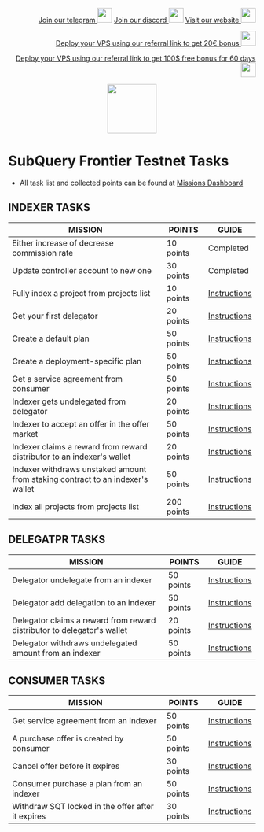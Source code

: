 <p style="font-size:14px" align="right">
<a href="https://t.me/kjnotes" target="_blank">Join our telegram <img src="https://user-images.githubusercontent.com/50621007/183283867-56b4d69f-bc6e-4939-b00a-72aa019d1aea.png" width="30"/></a>
<a href="https://discord.gg/fRVzvPBh" target="_blank">Join our discord <img src="https://user-images.githubusercontent.com/50621007/176236430-53b0f4de-41ff-41f7-92a1-4233890a90c8.png" width="30"/></a>
<a href="https://kjnodes.com/" target="_blank">Visit our website <img src="https://user-images.githubusercontent.com/50621007/168689709-7e537ca6-b6b8-4adc-9bd0-186ea4ea4aed.png" width="30"/></a>
</p>

<p style="font-size:14px" align="right">
<a href="https://hetzner.cloud/?ref=y8pQKS2nNy7i" target="_blank">Deploy your VPS using our referral link to get 20€ bonus <img src="https://user-images.githubusercontent.com/50621007/174612278-11716b2a-d662-487e-8085-3686278dd869.png" width="30"/></a>
</p>
<p style="font-size:14px" align="right">
<a href="https://m.do.co/c/17b61545ca3a" target="_blank">Deploy your VPS using our referral link to get 100$ free bonus for 60 days <img src="https://user-images.githubusercontent.com/50621007/183284313-adf81164-6db4-4284-9ea0-bcb841936350.png" width="30"/></a>
</p>

<p align="center">
  <img height="100" height="auto" src="https://user-images.githubusercontent.com/50621007/177323789-e6be59ae-0dfa-4e86-b3a8-028a4f0c465c.png">
</p>

# SubQuery Frontier Testnet Tasks
- All task list and collected points can be found at [Missions Dashboard](https://frontier.subquery.network/missions/my-missions)

## INDEXER TASKS
| MISSION                                                                        | POINTS     | GUIDE                                                                                                                                        |
|--------------------------------------------------------------------------------|------------|----------------------------------------------------------------------------------------------------------------------------------------------|
| Either increase of decrease commission rate                                    | 10 points  | Completed                                                                                                                                    |
| Update controller account to new one                                           | 30 points  | Completed                                                                                                                                    |
| Fully index a project from projects list                                       | 10 points  | [Instructions](https://github.com/kj89/testnet_manuals/blob/main/subquery/tasks/Fully_index_a_project_from_projects_list.md)                 |
| Get your first delegator                                                       | 20 points  | [Instructions](https://github.com/kj89/testnet_manuals/blob/main/subquery/tasks/Get_your_first_delegator.md)                                 |
| Create a default plan                                                          | 50 points  | [Instructions](https://github.com/kj89/testnet_manuals/blob/main/subquery/tasks/Create_a_default_plan.md)                                    |
| Create a deployment-specific plan                                              | 50 points  | [Instructions](https://github.com/kj89/testnet_manuals/blob/main/subquery/tasks/Create_a_deployment-specific_plan.md)                        |
| Get a service agreement from consumer                                          | 50 points  | [Instructions](https://github.com/kj89/testnet_manuals/blob/main/subquery/tasks/Get_a_service_agreement_from_consumer.md)                    |
| Indexer gets undelegated from delegator                                        | 20 points  | [Instructions](https://github.com/kj89/testnet_manuals/blob/main/subquery/tasks/Indexer_gets_undelegated_from_delegator.md)                  |
| Indexer to accept an offer in the offer market                                 | 50 points  | [Instructions](https://github.com/kj89/testnet_manuals/blob/main/subquery/tasks/Indexer_to_accept_an_offer_in_the_offer_market.md)           |
| Indexer claims a reward from reward distributor to an indexer's wallet         | 20 points  | [Instructions](https://github.com/kj89/testnet_manuals/blob/main/subquery/tasks/Indexer_claims_a_reward_from_reward_distributor.md)          |
| Indexer withdraws unstaked amount from staking contract to an indexer's wallet | 50 points  | [Instructions](https://github.com/kj89/testnet_manuals/blob/main/subquery/tasks/Indexer_withdraws_unstaked_amount_from_staking_contract.md)  |
| Index all projects from projects list                                          | 200 points | [Instructions](https://github.com/kj89/testnet_manuals/blob/main/subquery/tasks/Index_all_projects_from_projects_list.md)                    |

## DELEGATPR TASKS
| MISSION                                                                        | POINTS     | GUIDE  
|--------------------------------------------------------------------------------|------------|----------------------------------------------------------------------------------------------------------------------------------------------|
| Delegator undelegate from an indexer                                           | 50 points  | [Instructions](https://github.com/kj89/testnet_manuals/blob/main/subquery/tasks/Delegator_undelegatefrom_an_indexer.md)                      |
| Delegator add delegation to an indexer                                         | 50 points  | [Instructions](https://github.com/kj89/testnet_manuals/blob/main/subquery/tasks/Delegator_add_delegation_to_an_indexer.md)                   |
| Delegator claims a reward from reward distributor to delegator's wallet        | 20 points  | [Instructions](https://github.com/kj89/testnet_manuals/blob/main/subquery/tasks/Delegator_claims_a_reward_from_reward_distributor.md)        |
| Delegator withdraws undelegated amount from an indexer                         | 50 points  | [Instructions](https://github.com/kj89/testnet_manuals/blob/main/subquery/tasks/Delegator_withdraws_undelegated_amount_from_an_indexer.md)   |

## CONSUMER TASKS
| MISSION                                                                        | POINTS     | GUIDE  
|--------------------------------------------------------------------------------|------------|----------------------------------------------------------------------------------------------------------------------------------------------|
| Get service agreement from an indexer                                          | 50 points  | [Instructions](https://github.com/kj89/testnet_manuals/blob/main/subquery/tasks/Get_a_service_agreement_from_consumer.md)                    |
| A purchase offer is created by consumer                                        | 50 points  | [Instructions](https://github.com/kj89/testnet_manuals/blob/main/subquery/tasks/A_purchase_offer_is_created_by_consumer.md)                  |
| Cancel offer before it expires                                                 | 30 points  | [Instructions](https://github.com/kj89/testnet_manuals/blob/main/subquery/tasks/Cancel_offer_before_it_expires.md)                           |
| Consumer purchase a plan from an indexer                                       | 50 points  | [Instructions](https://github.com/kj89/testnet_manuals/blob/main/subquery/tasks/Consumer_purchase_a_plan_from_an_indexer.md)                 |
| Withdraw SQT locked in the offer after it expires                              | 30 points  | [Instructions](https://github.com/kj89/testnet_manuals/blob/main/subquery/tasks/Withdraw_SQT_locked_in_the_offer_after_it_expires.md)        |
